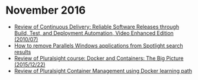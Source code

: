 November 2016
=============
* [Review of Continuous Delivery: Reliable Software Releases through Build, Test, and Deployment Automation, Video Enhanced Edition (2010/07)](blog/2016/11/Review-of-Continuous-Delivery-Reliable-Software-Releases-through-Build-Test-and-Deployment-Automation-Video-Enhanced-Edition-2010-07.md)
* [How to remove Parallels Windows applications from Spotlight search results](blog/2016/11/how-to-remove-parallels-windows-applications-from-spotlight-search-results.md)
* [Review of Pluralsight course: Docker and Containers: The Big Picture (2015/12/22)](blog/2016/11/pluralsight-docker-and-containers-the-big-picture-2015-12-22.md)
* [Review of Pluralsight Container Management using Docker learning path](blog/2016/10/pluralsight-container-management-using-docker-learning-path.md)
